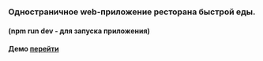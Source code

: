 ### Одностраничное web-приложение ресторана быстрой еды.

#### (npm run dev - для запуска приложения)

#### Демо <a href='https://delivery-foood-app.herokuapp.com/'> перейти </a>
